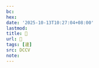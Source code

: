 ```yaml
---
bc:
hex:
date: '2025-10-13T10:27:04+08:00'
lastmod:
title: 􂄂
url: 􂄂
tags: [邊]
src: DCCV
note:
---
```

